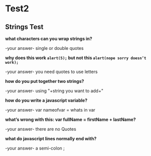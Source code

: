 # Test2
## Strings Test


**what characters can you wrap strings in?**

-your answer-  single or double quotes


**why does this work `alert(5);` but not this `alert(nope sorry doesn’t work);`**

-your answer- you need quotes to use letters


**how do you put together two strings?**

-your answer- using "+string you want to add+"


**how do you write a javascript variable?**

-your answer- var nameofvar = whats in var


**what’s wrong with this: var fullName = firstName + lastName?**

-your answer- there are no Quotes 


**what do javascript lines normally end with?**

-your answer- a semi-colon ;
